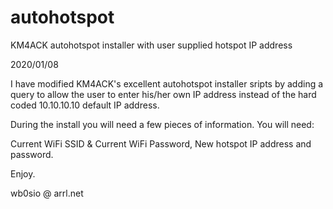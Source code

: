 # autohotspot
KM4ACK autohotspot installer with user supplied hotspot IP address

2020/01/08

I have modified KM4ACK's excellent autohotspot installer sripts by adding a query to allow the user to enter his/her own IP address instead of the hard coded 10.10.10.10 default IP address.

During the install you will need a few pieces of information. You will need:

Current WiFi SSID & Current WiFi Password, New hotspot IP address and password.


Enjoy.

wb0sio @ arrl.net
